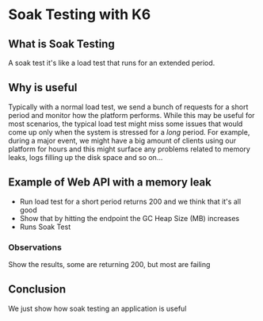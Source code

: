 # Soak Testing with K6

## What is Soak Testing
A soak test it's like a load test that runs for an extended period.

## Why is useful
Typically with a normal load test, we send a bunch of requests for a short period and monitor how the platform performs. While this may be useful for most scenarios, the typical load test might miss some issues that would come up only when the system is stressed for a _long_ period. For example, during a major event, we might have a big amount of clients using our platform for hours and this might surface any problems related to memory leaks, logs filling up the disk space and so on...

## Example of Web API with a memory leak
<!-- This API with a memory leak is taken from Microsoft Diagnostic examples... -->
- Run load test for a short period returns 200 and we think that it's all good
- Show that by hitting the endpoint the GC Heap Size (MB) increases
- Runs Soak Test

### Observations
Show the results, some are returning 200, but most are failing

## Conclusion
We just show how soak testing an application is useful